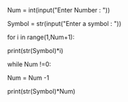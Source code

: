 Num = int(input("Enter Number : "))

Symbol = str(input("Enter a symbol : "))


for i in range(1,Num+1):
    
print(str(Symbol)*i)
    

while Num !=0:
    
Num = Num -1
    
print(str(Symbol)*Num)
